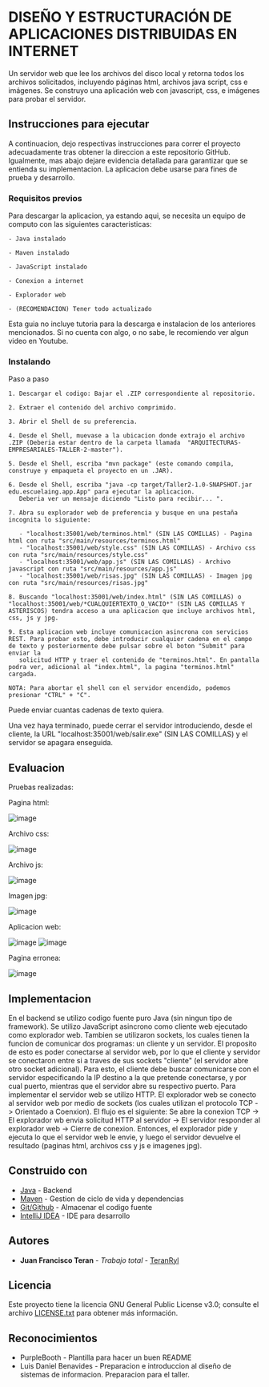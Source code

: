 # DISEÑO Y ESTRUCTURACIÓN DE APLICACIONES DISTRIBUIDAS EN INTERNET

Un servidor web que lee los archivos del disco local y retorna todos los archivos solicitados, incluyendo páginas html, archivos java script, css e imágenes. Se construyo una aplicación web con javascript, css, e imágenes para probar el servidor.

## Instrucciones para ejecutar

A continuacion, dejo respectivas instrucciones para correr el proyecto adecuadamente tras obtener la direccion a este repositorio GitHub. Igualmente, mas abajo dejare evidencia detallada para garantizar que se entienda su implementacion. La aplicacion debe usarse para fines de prueba y desarrollo.

### Requisitos previos

Para descargar la aplicacion, ya estando aqui, se necesita un equipo de computo con las siguientes caracteristicas:

```
- Java instalado

- Maven instalado

- JavaScript instalado

- Conexion a internet

- Explorador web

- (RECOMENDACION) Tener todo actualizado
```
Esta guia no incluye tutoria para la descarga e instalacion de los anteriores mencionados. Si no cuenta con algo, o no sabe, le recomiendo ver algun video en Youtube.

### Instalando

Paso a paso

```
1. Descargar el codigo: Bajar el .ZIP correspondiente al repositorio.

2. Extraer el contenido del archivo comprimido.

3. Abrir el Shell de su preferencia.

4. Desde el Shell, muevase a la ubicacion donde extrajo el archivo .ZIP (Deberia estar dentro de la carpeta llamada  "ARQUITECTURAS-EMPRESARIALES-TALLER-2-master").

5. Desde el Shell, escriba "mvn package" (este comando compila, construye y empaqueta el proyecto en un .JAR).

6. Desde el Shell, escriba "java -cp target/Taller2-1.0-SNAPSHOT.jar edu.escuelaing.app.App" para ejecutar la aplicacion.
   Deberia ver un mensaje diciendo "Listo para recibir... ".

7. Abra su explorador web de preferencia y busque en una pestaña incognita lo siguiente:
   
   - "localhost:35001/web/terminos.html" (SIN LAS COMILLAS) - Pagina html con ruta "src/main/resources/terminos.html"
   - "localhost:35001/web/style.css" (SIN LAS COMILLAS) - Archivo css con ruta "src/main/resources/style.css"
   - "localhost:35001/web/app.js" (SIN LAS COMILLAS) - Archivo javascript con ruta "src/main/resources/app.js"
   - "localhost:35001/web/risas.jpg" (SIN LAS COMILLAS) - Imagen jpg con ruta "src/main/resources/risas.jpg"

8. Buscando "localhost:35001/web/index.html" (SIN LAS COMILLAS) o "localhost:35001/web/*CUALQUIERTEXTO_O_VACIO*" (SIN LAS COMILLAS Y ASTERISCOS) tendra acceso a una aplicacion que incluye archivos html, css, js y jpg.

9. Esta aplicacion web incluye comunicacion asincrona con servicios REST. Para probar esto, debe introducir cualquier cadena en el campo de texto y posteriormente debe pulsar sobre el boton "Submit" para enviar la 
   solicitud HTTP y traer el contenido de "terminos.html". En pantalla podra ver, adicional al "index.html", la pagina "terminos.html" cargada.

NOTA: Para abortar el shell con el servidor encendido, podemos presionar "CTRL" + "C".
```

Puede enviar cuantas cadenas de texto quiera.

Una vez haya terminado, puede cerrar el servidor introduciendo, desde el cliente, la URL "localhost:35001/web/salir.exe" (SIN LAS COMILLAS) y el servidor se apagara enseguida.



## Evaluacion

Pruebas realizadas:

Pagina html:

![image](https://github.com/TeranRyl/ARQUITECTURAS-EMPRESARIALES-TALLER-2/assets/81679109/6b1a1a69-8311-4a3a-8654-b79308d9b7e3)

Archivo css:

![image](https://github.com/TeranRyl/ARQUITECTURAS-EMPRESARIALES-TALLER-2/assets/81679109/d34736bb-5466-4c1a-a25b-07e66c504aca)

Archivo js:

![image](https://github.com/TeranRyl/ARQUITECTURAS-EMPRESARIALES-TALLER-2/assets/81679109/a3375cbe-5fa5-4f72-91b8-bd058b15f50d)

Imagen jpg:

![image](https://github.com/TeranRyl/ARQUITECTURAS-EMPRESARIALES-TALLER-2/assets/81679109/3707c7ce-7e54-44cc-b36f-3d4cf5253f5c)

Aplicacion web:

![image](https://github.com/TeranRyl/ARQUITECTURAS-EMPRESARIALES-TALLER-2/assets/81679109/db1946ba-c6d6-4200-9ce9-3b7ed8ebd924)
![image](https://github.com/TeranRyl/ARQUITECTURAS-EMPRESARIALES-TALLER-2/assets/81679109/3334d16c-9cfc-4428-b5f4-d297a9c0b8c4)

Pagina erronea:

![image](https://github.com/TeranRyl/ARQUITECTURAS-EMPRESARIALES-TALLER-2/assets/81679109/a3080618-9267-4967-bb52-1fa9dcf81ba5)



## Implementacion

En el backend se utilizo codigo fuente puro Java (sin ningun tipo de framework). Se utilizo JavaScript asincrono como cliente web ejecutado como explorador web.
Tambien se utilizaron sockets, los cuales tienen la funcion de comunicar dos programas: un cliente y un servidor. El proposito de esto es poder conectarse al servidor web, por lo que el cliente y servidor se conectaron entre si a traves de sus sockets "cliente" (el servidor abre otro socket adicional). Para esto, el cliente debe buscar comunicarse con el servidor especificando la IP destino a la que pretende conectarse, y por cual puerto, mientras que el servidor abre su respectivo puerto.
Para implementar el servidor web se utilizo HTTP.
El explorador web se conecto al servidor web por medio de sockets (los cuales utilizan el protocolo TCP -> Orientado a Coenxion).
El flujo es el siguiente: Se abre la conexion TCP -> El explorador wb envia solicitud HTTP al servidor -> El servidor responder al explorador web -> Cierre de conexion.
Entonces, el explorador pide y ejecuta lo que el servidor web le envie, y luego el servidor devuelve el resultado (paginas html, archivos css y js e imagenes jpg).

## Construido con

* [Java](https://www.oracle.com/co/java/) - Backend
* [Maven](https://maven.apache.org/) - Gestion de ciclo de vida y dependencias
* [Git/Github](https://git-scm.com/) - Almacenar el codigo fuente
* [IntelliJ IDEA](https://www.jetbrains.com/idea/) - IDE para desarrollo

## Autores

* **Juan Francisco Teran** - *Trabajo total* - [TeranRyl](https://github.com/TeranRyl)

## Licencia

Este proyecto tiene la licencia GNU General Public License v3.0; consulte el archivo [LICENSE.txt](LICENSE) para obtener más información.

## Reconocimientos

* PurpleBooth - Plantilla para hacer un buen README
* Luis Daniel Benavides - Preparacion e introduccion al diseño de sistemas de informacion. Preparacion para el taller.


